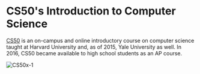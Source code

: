 # CS50's Introduction to Computer Science

[CS50](https://www.edx.org/course/cs50s-introduction-to-computer-science) is an on-campus and online introductory course on computer science taught at Harvard University and, as of 2015, Yale University as well. In 2016, CS50 became available to high school students as an AP course.

![CS50x-1](https://user-images.githubusercontent.com/52967838/110151156-6a083080-7de0-11eb-835d-67d6eb7d03f3.png)

